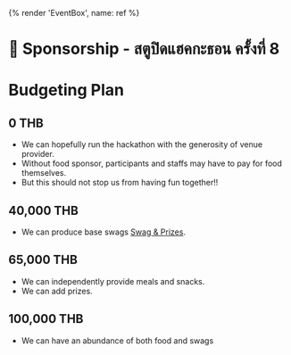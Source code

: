 {% render 'EventBox', name: ref %}

# 🤝 Sponsorship - สตูปิดแฮคกะธอน ครั้งที่ 8 


# Budgeting Plan

## 0 THB

- We can hopefully run the hackathon with the generosity of venue provider.
- Without food sponsor, participants and staffs may have to pay for food themselves.
- But this should not stop us from having fun together!!

## 40,000 THB

- We can produce base swags [Swag & Prizes](https://www.notion.so/Swag-Prizes-227bb23aa2734088b5a98adfb4fa3f04?pvs=21).

## 65,000 THB

- We can independently provide meals and snacks.
- We can add prizes.

## 100,000 THB

- We can have an abundance of both food and swags